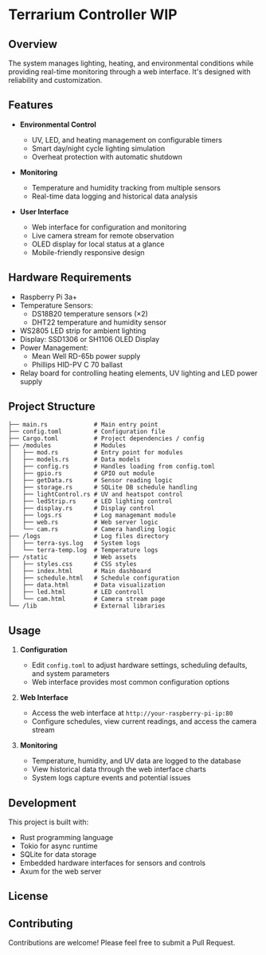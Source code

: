 # Terrarium Controller WIP

## Overview

The system manages lighting, heating, and environmental conditions while providing real-time monitoring through a web interface. It's designed with reliability and customization.

## Features

- **Environmental Control**
  - UV, LED, and heating management on configurable timers
  - Smart day/night cycle lighting simulation
  - Overheat protection with automatic shutdown

- **Monitoring**
  - Temperature and humidity tracking from multiple sensors
  - Real-time data logging and historical data analysis
  
- **User Interface**
  - Web interface for configuration and monitoring
  - Live camera stream for remote observation
  - OLED display for local status at a glance
  - Mobile-friendly responsive design

## Hardware Requirements

- Raspberry Pi 3a+
- Temperature Sensors:
  - DS18B20 temperature sensors (×2)
  - DHT22 temperature and humidity sensor
- WS2805 LED strip for ambient lighting
- Display: SSD1306 or SH1106 OLED Display
- Power Management:
  - Mean Well RD-65b power supply
  - Phillips HID-PV C 70 ballast
- Relay board for controlling heating elements, UV lighting and LED power supply


## Project Structure

```
├── main.rs             # Main entry point
├── config.toml         # Configuration file
├── Cargo.toml          # Project dependencies / config
├── /modules            # Modules
│   ├── mod.rs          # Entry point for modules
│   ├── models.rs       # Data models
│   ├── config.rs       # Handles loading from config.toml
│   ├── gpio.rs         # GPIO out module
│   ├── getData.rs      # Sensor reading logic
│   ├── storage.rs      # SQLite DB schedule handling
│   ├── lightControl.rs # UV and heatspot control
│   ├── ledStrip.rs     # LED lighting control
│   ├── display.rs      # Display control
│   ├── logs.rs         # Log managemant module
│   ├── web.rs          # Web server logic
│   └── cam.rs          # Camera handling logic
├── /logs               # Log files directory
│   ├── terra-sys.log   # System logs
│   └── terra-temp.log  # Temperature logs
├── /static             # Web assets
│   ├── styles.css      # CSS styles
│   ├── index.html      # Main dashboard
│   ├── schedule.html   # Schedule configuration
│   ├── data.html       # Data visualization
│   ├── led.html        # LED controll
│   └── cam.html        # Camera stream page
└── /lib                # External libraries
```

## Usage

1. **Configuration**
   - Edit `config.toml` to adjust hardware settings, scheduling defaults, and system parameters
   - Web interface provides most common configuration options

2. **Web Interface**
   - Access the web interface at `http://your-raspberry-pi-ip:80`
   - Configure schedules, view current readings, and access the camera stream

3. **Monitoring**
   - Temperature, humidity, and UV data are logged to the database
   - View historical data through the web interface charts
   - System logs capture events and potential issues

## Development

This project is built with:
- Rust programming language
- Tokio for async runtime
- SQLite for data storage
- Embedded hardware interfaces for sensors and controls
- Axum for the web server

## License



## Contributing

Contributions are welcome! Please feel free to submit a Pull Request.

